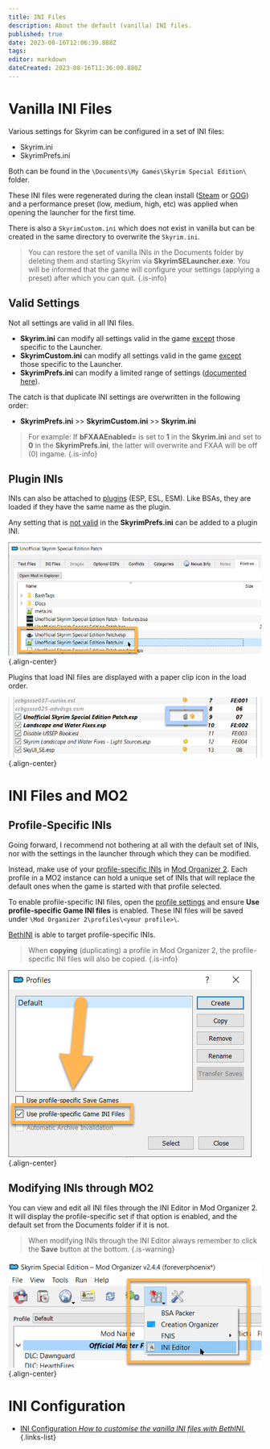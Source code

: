 ```yaml
---
title: INI Files
description: About the default (vanilla) INI files.
published: true
date: 2023-08-16T12:06:39.888Z
tags: 
editor: markdown
dateCreated: 2023-08-16T11:36:00.880Z
---
```


# Vanilla INI Files

Various settings for Skyrim can be configured in a set of INI files:

- Skyrim.ini
- SkyrimPrefs.ini

Both can be found in the `\Documents\My Games\Skyrim Special Edition\` folder.

These INI files were regenerated during the clean install ([Steam](/getting-started/initial-setup/steam) or [GOG](getting-started/initial-setup/gog)) and a performance preset (low, medium, high, etc) was applied when opening the launcher for the first time.

There is also a `SkyrimCustom.ini` which does not exist in vanilla but can be created in the same directory to overwrite the `Skyrim.ini`.

> You can restore the set of vanilla INIs in the Documents folder by deleting them and starting Skyrim via **SkyrimSELauncher.exe**. You will be informed that the game will configure your settings (applying a preset) after which you can quit.
{.is-info}

## Valid Settings

Not all settings are valid in all INI files.

- **Skyrim.ini** can modify all settings valid in the game <u>except</u> those specific to the Launcher.
- **SkyrimCustom.ini** can modify all settings valid in the game <u>except</u> those specific to the Launcher.
- **SkyrimPrefs.ini** can modify a limited range of settings ([documented here](https://stepmodifications.org/wiki/SkyrimSE:SkyrimPrefs_INI)).

The catch is that duplicate INI settings are overwritten in the following order:

- **SkyrimPrefs.ini** >> **SkyrimCustom.ini** >> **Skyrim.ini**

> For example: If **bFXAAEnabled=** is set to **1** in the **Skyrim.ini** and set to **0** in the **SkyrimPrefs.ini**, the latter will overwrite and FXAA will be off (0) ingame.
{.is-info}

## Plugin INIs

INIs can also be attached to [plugins](/knowledge-base/plugins) (ESP, ESL, ESM). Like BSAs, they are loaded if they have the same name as the plugin.

Any setting that is <u>not valid</u> in the **SkyrimPrefs.ini** can be added to a plugin INI.

![ussep-plugin-ini.png](/knowledge-base/ussep-plugin-ini.png){.align-center}

Plugins that load INI files are displayed with a paper clip icon in the load order.

![plugin-with-ini.png](/knowledge-base/plugin-with-ini.png){.align-center}

# INI Files and MO2

## Profile-Specific INIs

Going forward, I recommend not bothering at all with the default set of INIs, nor with the settings in the launcher through which they can be modified.

Instead, make use of your <u>profile-specific INIs</u> in [Mod Organizer 2](/getting-started/initial-setup/mod-organizer-2). Each profile in a MO2 instance can hold a unique set of INIs that will replace the default ones when the game is started with that profile selected.

To enable profile-specific INI files, open the [profile settings](/basics/mo2-profiles-settings.png) and ensure **Use profile-specific Game INI files** is enabled. These INI files will be saved under `\Mod Organizer 2\profiles\<your profile>\`.

[BethINI](/tools/bethini) is able to target profile-specific INIs.

> When **copying** (duplicating) a profile in Mod Organizer 2, the profile-specific INI files will also be copied.
{.is-info}

![mo2-profile-specific-inis.png](/knowledge-base/mo2-profile-specific-inis.png){.align-center}

## Modifying INIs through MO2

You can view and edit all INI files through the INI Editor in Mod Organizer 2. It will display the profile-specific set if that option is enabled, and the default set from the Documents folder if it is not.

> When modifying INIs through the INI Editor always remember to click the **Save** button at the bottom.
{.is-warning}

![mo2-open-ini-editor.png](/basics/mo2-open-ini-editor.png){.align-center}

# INI Configuration

- [INI Configuration *How to customise the vanilla INI files with BethINI.*](/en/getting-started/initial-setup/ini-config)
{.links-list}
